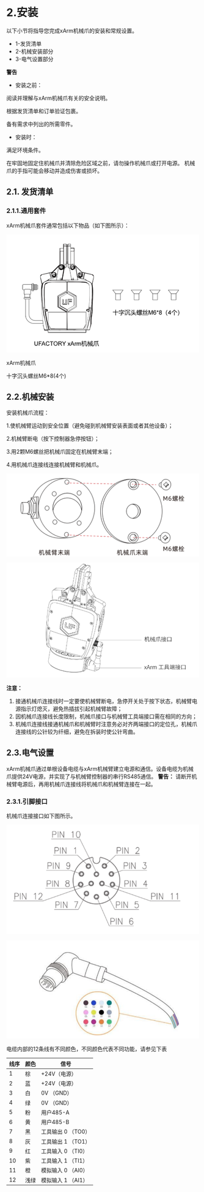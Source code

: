 # 2.安装

以下小节将指导您完成xArm机械爪的安装和常规设置。

* 1-发货清单
* 2-机械安装部分
* 3-电气设置部分

**警告**

* 安装之前：

阅读并理解与xArm机械爪有关的安全说明。

根据发货清单和订单验证包裹。

备有需求中列出的所需零件。


* 安装时：

满足环境条件。

在牢固地固定住机械爪并清除危险区域之前，请勿操作机械爪或打开电源。
机械爪的手指可能会移动并造成伤害或损坏。

## 2.1. 发货清单
### 2.1.1.通用套件

xArm机械爪套件通常包括以下物品（如下图所示）：

![](assets\img_5.png)

xArm机械爪

十字沉头螺丝M6*8(4个)

## 2.2.机械安装

安装机械爪流程：

1.使机械臂运动到安全位置（避免碰到机械臂安装表面或者其他设备）；

2.机械臂断电（按下控制器急停按钮）；

3.用2颗M6螺丝把机械爪固定在机械臂末端；

4.用机械爪连接线连接机械臂和机械爪。

![](assets\img_6.png)

![](assets\img_7.png)

**注意：**
1. 接通机械爪连接线时一定要使机械臂断电，急停开关处于按下状态，机械臂电源指示灯熄灭，避免热插拔引起机械臂故障；
2. 因机械爪连接线长度限制，机械爪接口与机械臂工具端接口需在相同的方向；
3. 机械爪连接线接通机械爪和机械臂时注意务必对齐两端接口的定位孔，机械爪连接线的公针较为纤细，避免在拆装时使公针弯曲。
## 2.3.电气设置
xArm机械爪通过单根设备电缆与xArm机械臂建立电源和通信。设备电缆为机械爪提供24V电源，并实现了与机械臂控制器的串行RS485通信。
**警告：**
请断开机械臂电源后，再用机械爪连接线将机械爪和机械臂连接在一起。
### 2.3.1.引脚接口
机械爪连接接口如下图所示。

![](assets\img_10.png)


![](assets\img_11.png)


电缆内部的12条线有不同颜色，不同颜色代表不同功能，请参见下表

| 线序 | 颜色   | 信号               |
|------|--------|--------------------|
| 1    | 棕     | +24V（电源）       |
| 2    | 蓝     | +24V（电源）       |
| 3    | 白     | 0V （GND）         |
| 4    | 绿     | 0V （GND）         |
| 5    | 粉     | 用户485-A          |
| 6    | 黄     | 用户485-B          |
| 7    | 黑     | 工具输出 0 （TO0）  |
| 8    | 灰     | 工具输出 1 （TO1）  |
| 9    | 红     | 工具输入 0 （TI0）  |
| 10   | 紫     | 工具输入 1 （TI1）  |
| 11   | 橙     | 模拟输入 0 （AI0）  |
| 12   | 浅绿   | 模拟输入 1 （AI1）  |